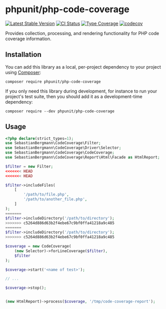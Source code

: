 # phpunit/php-code-coverage

[![Latest Stable Version](https://poser.pugx.org/phpunit/php-code-coverage/v/stable.png)](https://packagist.org/packages/phpunit/php-code-coverage)
[![CI Status](https://github.com/sebastianbergmann/php-code-coverage/workflows/CI/badge.svg)](https://github.com/sebastianbergmann/php-code-coverage/actions)
[![Type Coverage](https://shepherd.dev/github/sebastianbergmann/php-code-coverage/coverage.svg)](https://shepherd.dev/github/sebastianbergmann/php-code-coverage)
[![codecov](https://codecov.io/gh/sebastianbergmann/php-code-coverage/branch/main/graph/badge.svg)](https://codecov.io/gh/sebastianbergmann/php-code-coverage)

Provides collection, processing, and rendering functionality for PHP code coverage information.

## Installation

You can add this library as a local, per-project dependency to your project using [Composer](https://getcomposer.org/):

```
composer require phpunit/php-code-coverage
```

If you only need this library during development, for instance to run your project's test suite, then you should add it as a development-time dependency:

```
composer require --dev phpunit/php-code-coverage
```

## Usage

```php
<?php declare(strict_types=1);
use SebastianBergmann\CodeCoverage\Filter;
use SebastianBergmann\CodeCoverage\Driver\Selector;
use SebastianBergmann\CodeCoverage\CodeCoverage;
use SebastianBergmann\CodeCoverage\Report\Html\Facade as HtmlReport;

$filter = new Filter;
<<<<<<< HEAD
<<<<<<< HEAD

$filter->includeFiles(
    [
        '/path/to/file.php',
        '/path/to/another_file.php',
    ]
);
=======
$filter->includeDirectory('/path/to/directory');
>>>>>>> c5264d886d63b2f4ebe67c9bf0ffa41218a9c485
=======
$filter->includeDirectory('/path/to/directory');
>>>>>>> c5264d886d63b2f4ebe67c9bf0ffa41218a9c485

$coverage = new CodeCoverage(
    (new Selector)->forLineCoverage($filter),
    $filter
);

$coverage->start('<name of test>');

// ...

$coverage->stop();


(new HtmlReport)->process($coverage, '/tmp/code-coverage-report');
```
